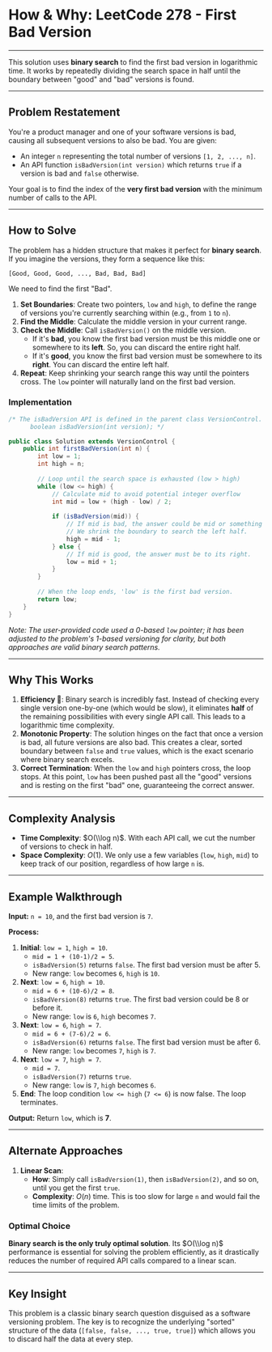 # How & Why: LeetCode 278 - First Bad Version

-----

This solution uses **binary search** to find the first bad version in logarithmic time. It works by repeatedly dividing the search space in half until the boundary between "good" and "bad" versions is found.

-----

## Problem Restatement

You're a product manager and one of your software versions is bad, causing all subsequent versions to also be bad. You are given:

  - An integer `n` representing the total number of versions `[1, 2, ..., n]`.
  - An API function `isBadVersion(int version)` which returns `true` if a version is bad and `false` otherwise.

Your goal is to find the index of the **very first bad version** with the minimum number of calls to the API.

-----

## How to Solve

The problem has a hidden structure that makes it perfect for **binary search**. If you imagine the versions, they form a sequence like this:

`[Good, Good, Good, ..., Bad, Bad, Bad]`

We need to find the first "Bad".

1.  **Set Boundaries**: Create two pointers, `low` and `high`, to define the range of versions you're currently searching within (e.g., from `1` to `n`).
2.  **Find the Middle**: Calculate the middle version in your current range.
3.  **Check the Middle**: Call `isBadVersion()` on the middle version.
      - If it's **bad**, you know the first bad version must be this middle one or somewhere to its **left**. So, you can discard the entire right half.
      - If it's **good**, you know the first bad version must be somewhere to its **right**. You can discard the entire left half.
4.  **Repeat**: Keep shrinking your search range this way until the pointers cross. The `low` pointer will naturally land on the first bad version.

### Implementation

```java
/* The isBadVersion API is defined in the parent class VersionControl.
      boolean isBadVersion(int version); */

public class Solution extends VersionControl {
    public int firstBadVersion(int n) {
        int low = 1;
        int high = n;
        
        // Loop until the search space is exhausted (low > high)
        while (low <= high) {
            // Calculate mid to avoid potential integer overflow
            int mid = low + (high - low) / 2;
            
            if (isBadVersion(mid)) {
                // If mid is bad, the answer could be mid or something to its left.
                // We shrink the boundary to search the left half.
                high = mid - 1;
            } else {
                // If mid is good, the answer must be to its right.
                low = mid + 1;
            }
        }
        
        // When the loop ends, 'low' is the first bad version.
        return low;
    }
}
```

*Note: The user-provided code used a 0-based `low` pointer; it has been adjusted to the problem's 1-based versioning for clarity, but both approaches are valid binary search patterns.*

-----

## Why This Works

1.  **Efficiency 🚀**: Binary search is incredibly fast. Instead of checking every single version one-by-one (which would be slow), it eliminates **half** of the remaining possibilities with every single API call. This leads to a logarithmic time complexity.
2.  **Monotonic Property**: The solution hinges on the fact that once a version is bad, all future versions are also bad. This creates a clear, sorted boundary between `false` and `true` values, which is the exact scenario where binary search excels.
3.  **Correct Termination**: When the `low` and `high` pointers cross, the loop stops. At this point, `low` has been pushed past all the "good" versions and is resting on the first "bad" one, guaranteeing the correct answer.

-----

## Complexity Analysis

  - **Time Complexity**: $O(\\log n)$. With each API call, we cut the number of versions to check in half.
  - **Space Complexity**: $O(1)$. We only use a few variables (`low`, `high`, `mid`) to keep track of our position, regardless of how large `n` is.

-----

## Example Walkthrough

**Input:**
`n = 10`, and the first bad version is `7`.

**Process:**

1.  **Initial**: `low = 1`, `high = 10`.
      - `mid = 1 + (10-1)/2 = 5`.
      - `isBadVersion(5)` returns `false`. The first bad version must be after 5.
      - New range: `low` becomes `6`, `high` is `10`.
2.  **Next**: `low = 6`, `high = 10`.
      - `mid = 6 + (10-6)/2 = 8`.
      - `isBadVersion(8)` returns `true`. The first bad version could be 8 or before it.
      - New range: `low` is `6`, `high` becomes `7`.
3.  **Next**: `low = 6`, `high = 7`.
      - `mid = 6 + (7-6)/2 = 6`.
      - `isBadVersion(6)` returns `false`. The first bad version must be after 6.
      - New range: `low` becomes `7`, `high` is `7`.
4.  **Next**: `low = 7`, `high = 7`.
      - `mid = 7`.
      - `isBadVersion(7)` returns `true`.
      - New range: `low` is `7`, `high` becomes `6`.
5.  **End**: The loop condition `low <= high` (`7 <= 6`) is now false. The loop terminates.

**Output:**
Return `low`, which is **7**.

-----

## Alternate Approaches

1.  **Linear Scan**:
      - **How**: Simply call `isBadVersion(1)`, then `isBadVersion(2)`, and so on, until you get the first `true`.
      - **Complexity**: $O(n)$ time. This is too slow for large `n` and would fail the time limits of the problem.

### Optimal Choice

**Binary search is the only truly optimal solution**. Its $O(\\log n)$ performance is essential for solving the problem efficiently, as it drastically reduces the number of required API calls compared to a linear scan.

-----

## Key Insight

This problem is a classic binary search question disguised as a software versioning problem. The key is to recognize the underlying "sorted" structure of the data (`[false, false, ..., true, true]`) which allows you to discard half the data at every step.